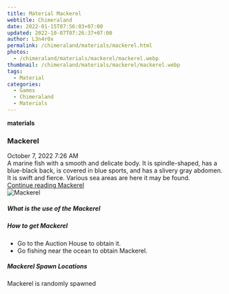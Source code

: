 ```yaml
---
title: Material Mackerel
webtitle: Chimeraland
date: 2022-01-15T07:56:03+07:00
updated: 2022-10-07T07:26:37+07:00
author: L3n4r0x
permalink: /chimeraland/materials/mackerel.html
photos:
  - /chimeraland/materials/mackerel/mackerel.webp
thumbnail: /chimeraland/materials/mackerel/mackerel.webp
tags:
  - Material
categories:
  - Games
  - Chimeraland
  - Materials
---
```


<section id="bootstrap-wrapper">
  <link
    rel="stylesheet"
    href="https://cdn.statically.io/gh/dimaslanjaka/Web-Manajemen/40ac3225/css/bootstrap-4.5-wrapper.css"
  />
  <div
    class="row g-0 border rounded overflow-hidden flex-md-row mb-4 shadow-sm position-relative"
  >
    <div class="col p-4 d-flex flex-column position-static">
      <strong class="d-inline-block mb-2 text-success">materials</strong>
      <h3 class="mb-0">Mackerel</h3>
      <div class="mb-1 text-muted">October 7, 2022 7:26 AM</div>
      <div class="mb-2 border p-1">
        A marine fish with a smooth and delicate body. It is spindle-shaped, has
        a blue-black back, is covered in blue sports, and has a slivery gray
        abdomen. It is swift and fierce. Various sea areas are here it may be
        found.
      </div>
      <a href="#" class="stretched-link d-none">Continue reading Mackerel</a>
    </div>
    <div class="col-auto d-none d-lg-block">
      <img src="/chimeraland/materials/mackerel/mackerel.webp" alt="Mackerel" />
    </div>
  </div>
  <div class="row">
    <div class="col-lg-6 col-12 mb-2">
      <div class="card">
        <div class="card-body">
          <h5 class="card-title">What is the use of the Mackerel</h5>
          <div class="card-text"><ul></ul></div>
        </div>
      </div>
    </div>
    <div class="col-lg-6 col-12 mb-2">
      <div class="card">
        <div class="card-body">
          <h5 class="card-title">How to get Mackerel</h5>
          <div class="card-text">
            <ul>
              <li>Go to the Auction House to obtain it.</li>
              <li>Go fishing near the ocean to obtain Mackerel.</li>
            </ul>
          </div>
        </div>
      </div>
    </div>
    <div class="col-12 mb-2">
      <h5>Mackerel Spawn Locations</h5>
      <p>Mackerel is randomly spawned</p>
    </div>
  </div>
</section>